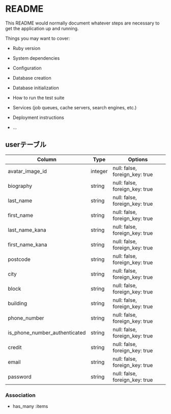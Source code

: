 # README

This README would normally document whatever steps are necessary to get the
application up and running.

Things you may want to cover:

* Ruby version

* System dependencies

* Configuration

* Database creation

* Database initialization

* How to run the test suite

* Services (job queues, cache servers, search engines, etc.)

* Deployment instructions

* ...

## userテーブル

|Column|Type|Options|
|------|----|-------|
|avatar_image_id|integer|null: false, foreign_key: true|
|biography|string|null: false, foreign_key: true|
|last_name|string|null: false, foreign_key: true|
|first_name|string|null: false, foreign_key: true|
|last_name_kana|string|null: false, foreign_key: true|
|first_name_kana|string|null: false, foreign_key: true|
|postcode|string|null: false, foreign_key: true|
|city|string|null: false, foreign_key: true|
|block|string|null: false, foreign_key: true|
|building|string|null: false, foreign_key: true|
|phone_number|string|null: false, foreign_key: true|
|is_phone_number_authenticated|string|null: false, foreign_key: true|
|credit|string|null: false, foreign_key: true|
|email|string|null: false, foreign_key: true|
|password|string|null: false, foreign_key: true|

### Association
- has_many :items